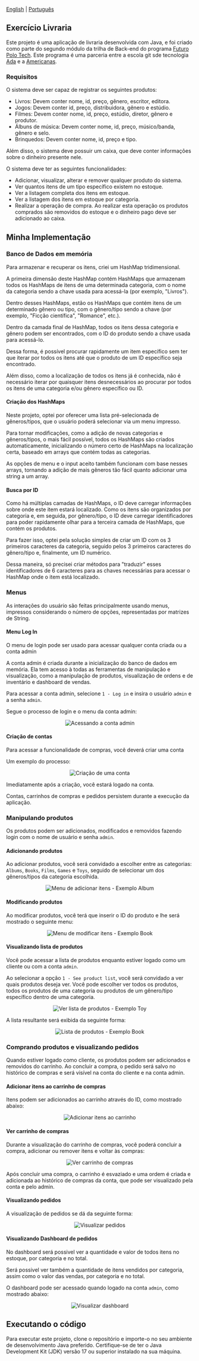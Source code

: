 [English](README.md) | [Português](README.pt-br.md)

## Exercício Livraria

Este projeto é uma aplicação de livraria desenvolvida com Java, e foi criado como parte do segundo módulo da trilha de
Back-end do programa [Futuro Polo Tech](https://polotech.americanas.io/). Este programa é uma parceria entre a escola
git sde tecnologia [Ada](https://ada.tech/sou-aluno) e a [Americanas](https://carreiras.americanas.com/).

### Requisitos

O sistema deve ser capaz de registrar os seguintes produtos:
- Livros: Devem conter nome, id, preço, gênero, escritor, editora.
- Jogos: Devem conter  id, preço, distribuidora, gênero e estúdio.
- Filmes: Devem conter nome, id, preço, estúdio, diretor, gênero e produtor.
- Álbuns de música: Devem conter nome, id, preço, músico/banda, gênero e selo.
- Brinquedos: Devem conter nome, id, preço e tipo.

Além disso, o sistema deve possuir um caixa, que deve conter informações sobre o dinheiro presente nele.

O sistema deve ter as seguintes funcionalidades:
- Adicionar, visualizar, alterar e remover qualquer produto do sistema.
- Ver quantos itens de um tipo específico existem no estoque.
- Ver a listagem completa dos itens em estoque.
- Ver a listagem dos itens em estoque por categoria.
- Realizar a operação de compra. Ao realizar esta operação os produtos comprados são removidos do estoque e o dinheiro pago deve ser adicionado ao caixa.

## Minha Implementação

### Banco de Dados em memória

Para armazenar e recuperar os itens, criei um HashMap tridimensional.

A primeira dimensão deste HashMap contém HashMaps que armazenam todos os HashMaps de itens de uma determinada categoria,
com o nome da categoria sendo a chave usada para acessá-la (por exemplo, "Livros").

Dentro desses HashMaps, estão os HashMaps que contém itens de um determinado gênero ou tipo, com o gênero/tipo sendo a
chave (por exemplo, "Ficção científica", "Romance", etc.).

Dentro da camada final de HashMap, todos os itens dessa categoria e gênero podem ser encontrados, com o ID do produto 
sendo a chave usada para acessá-lo.

Dessa forma, é possível procurar rapidamente um item específico sem ter que iterar por todos os itens até que o produto
de um ID específico seja encontrado.

Além disso, como a localização de todos os itens já é conhecida, não é necessário iterar por quaisquer itens 
desnecessários ao procurar por todos os itens de uma categoria e/ou gênero específico ou ID.

#### Criação dos HashMaps

Neste projeto, optei por oferecer uma lista pré-selecionada de gêneros/tipos, que o usuário poderá selecionar via um menu impresso.

Para tornar modificações, como a adição de novas categorias e gêneros/tipos, o mais fácil possível, todos os HashMaps são criados automaticamente,
inicializando o número certo de HashMaps na localização certa, baseado em arrays que contém todas as categorias.

As opções de menu e o input aceito também funcionam com base nesses arrays, tornando a adição de mais gêneros tão fácil quanto adicionar uma string a um array.

#### Busca por ID

Como há múltiplas camadas de HashMaps, o ID deve carregar informações sobre onde este item estará localizado. 
Como os itens são organizados por categoria e, em seguida, por gênero/tipo, o ID deve carregar identificadores 
para poder rapidamente olhar para a terceira camada de HashMaps, que contém os produtos.

Para fazer isso, optei pela solução simples de criar um ID com os 3 primeiros caracteres da categoria,
seguido pelos 3 primeiros caracteres do gênero/tipo e, finalmente, um ID numérico.

Dessa maneira, só precisei criar métodos para "traduzir" esses identificadores de 6 caracteres para as chaves
necessárias para acessar o HashMap onde o item está localizado.

### Menus

As interações do usuário são feitas principalmente usando menus, impressos considerando o número de opções,
representadas por matrizes de String.

#### Menu Log In

O menu de login pode ser usado para acessar qualquer conta criada ou a conta admin

A conta admin é criada durante a inicialização do banco de dados em memória. 
Ela tem acesso à todas as ferramentas de manipulação e visualização,
como a manipulação de produtos, visualização de ordens e de inventário e dashboard de vendas.

Para acessar a conta admin, selecione `1 - Log in` e insira o usuário `admin` e a senha `admin`.

Segue o processo de login e o menu da conta admin:

<p align="center">
  <img src="images/logging-in-admin.png" alt="Acessando a conta admin">
</p>

#### Criação de contas

Para acessar a funcionalidade de compras, você deverá criar uma conta

Um exemplo do processo:

<p align="center">
  <img src="images/create-account-menu.png" alt="Criação de uma conta">
</p>

Imediatamente após a criação, você estará logado na conta.

Contas, carrinhos de compras e pedidos persistem durante a execução da aplicação.

### Manipulando produtos

Os produtos podem ser adicionados, modificados e removidos fazendo login com o nome de usuário e senha `admin`.

#### Adicionando produtos

Ao adicionar produtos, você será convidado a escolher entre as categorias: `Albums`, `Books`, `Films`, `Games` 
e `Toys`, seguido de selecionar um dos gêneros/tipos da categoria escolhida.

<p align="center">
  <img src="images/add-item-menu.png" alt="Menu de adicionar itens - Exemplo Album">
</p>

#### Modificando produtos

Ao modificar produtos, você terá que inserir o ID do produto e lhe será mostrado o seguinte menu:

<p align="center">
  <img src="images/modify-product-menu.png" alt="Menu de modificar itens - Exemplo Book">
</p>

#### Visualizando lista de produtos

Você pode acessar a lista de produtos enquanto estiver logado como um cliente ou com a conta `admin`.

Ao selecionar a opção `1 - See product list`, você será convidado a ver quais produtos deseja ver.
Você pode escolher ver todos os produtos, todos os produtos de uma categoria ou produtos de um
gênero/tipo específico dentro de uma categoria.

<p align="center">
  <img src="images/see-products-menu.png" alt="Ver lista de produtos - Exemplo Toy">
</p>

A lista resultante será exibida da seguinte forma:

<p align="center">
  <img src="images/see-products-result.png" alt="Lista de produtos - Exemplo Book">
</p>

### Comprando produtos e visualizando pedidos

Quando estiver logado como cliente, os produtos podem ser adicionados e removidos do carrinho.
Ao concluir a compra, o pedido será salvo no histórico de compras e será visível na conta do cliente e na conta admin.

#### Adicionar itens ao carrinho de compras

Itens podem ser adicionados ao carrinho através do ID, como mostrado abaixo:

<p align="center">
  <img src="images/add-item-to-cart.png" alt="Adicionar itens ao carrinho">
</p>

#### Ver carrinho de compras

Durante a visualização do carrinho de compras, você poderá concluir a compra, adicionar ou remover itens e voltar às compras:

<p align="center">
  <img src="images/view-cart.png" alt="Ver carrinho de compras">
</p>

Após concluir uma compra, o carrinho é esvaziado e uma ordem é criada e adicionada ao histórico de compras 
da conta, que pode ser visualizado pela conta e pelo admin.

#### Visualizando pedidos

A visualização de pedidos se dá da seguinte forma: 

<p align="center">
  <img src="images/view-cart.png" alt="Visualizar pedidos">
</p>

#### Visualizando Dashboard de pedidos

No dashboard será possivel ver a quantidade e valor de todos itens no estoque, por categoria e no total.

Será possivel ver também a quantidade de itens vendidos por categoria, assim como o valor das vendas, por categoria e no total.

O dashboard pode ser acessado quando logado na conta `admin`, como mostrado abaixo:

<p align="center">
  <img src="images/dashboard.png" alt="Visualizar dashboard">
</p>

## Executando o código

Para executar este projeto, clone o repositório e importe-o no seu ambiente de desenvolvimento Java preferido.
Certifique-se de ter o Java Development Kit (JDK) versão 17 ou superior instalado na sua máquina.

